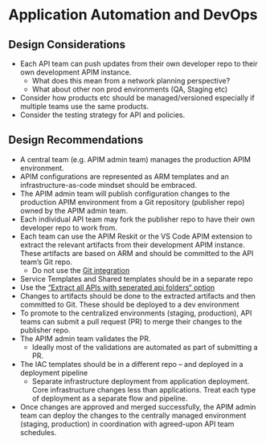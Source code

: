 # Application Automation and DevOps
## Design Considerations

- Each API team can push updates from their own developer repo to their own development APIM instance.
    - What does this mean from a network planning perspective?
    - What about other non prod environments (QA, Staging etc)
- Consider how products etc should be managed/versioned especially if multiple teams use the same products.
- Consider the testing strategy for API and policies.
## Design Recommendations
- A central team (e.g. APIM admin team) manages the production APIM environment.
- APIM configurations are represented as ARM templates and an infrastructure-as-code mindset should be embraced.
- The APIM admin team will publish configuration changes to the production APIM environment from a Git repository (publisher repo) owned by the APIM admin team.
- Each individual API team may fork the publisher repo to have their own developer repo to work from.
- Each team can use the APIM Reskit  or the VS Code APIM extension to extract the relevant artifacts from their development APIM instance. These artifacts are based on ARM and should be committed to the API team’s Git repo. 
    - Do not use the [Git integration](https://docs.microsoft.com/en-us/azure/api-management/api-management-configuration-repository-git)
- Service Templates and Shared templates should be in a separate repo
- Use the [“Extract all APIs with seperated api folders“ option](https://github.com/Azure/azure-api-management-devops-resource-kit/blob/master/src/APIM_ARMTemplate/README.md#extractor)
- Changes to artifacts should be done to the extracted artifacts and then committed to Git. These should be deployed to a dev environment 
- To promote to the centralized environments (staging, production), API teams can submit a pull request (PR) to merge their changes to the publisher repo. 
- The APIM admin team validates the PR.
    - Ideally most of the validations are automated as part of submitting a PR.
- The IAC templates should be in a different repo – and deployed in a deployment pipeline
    - Separate infrastructure deployment from application deployment. Core infrastructure changes less than applications. Treat each type of deployment as a separate flow and pipeline.
- Once changes are approved and merged successfully, the APIM admin team can deploy the changes to the centrally managed environment (staging, production) in coordination with agreed-upon API team schedules. 


